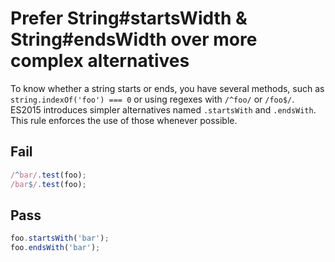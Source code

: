 # Prefer String#startsWidth & String#endsWidth over more complex alternatives

To know whether a string starts or ends, you have several methods, such as `string.indexOf('foo') === 0` or using regexes with `/^foo/` or `/foo$/`. ES2015 introduces simpler alternatives named `.startsWith` and `.endsWith`. This rule enforces the use of those whenever possible.


## Fail

```js
/^bar/.test(foo);
/bar$/.test(foo);
```


## Pass

```js
foo.startsWith('bar');
foo.endsWith('bar');
```
